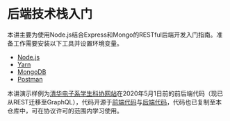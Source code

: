 # 后端技术栈入门

本讲主要为使用Node.js结合Express和Mongo的RESTful后端开发入门指南。准备工作需要安装以下工具并设置环境变量。

- [Node.js](https://nodejs.org/en/)
- [Yarn](https://yarnpkg.com/zh-Hant/docs/install)
- [MongoDB](https://www.mongodb.com/try/download/community)
- [Postman](https://www.postman.com/downloads/)

本讲演示样例为[清华电子系学生科协网站](https://eesast.com)在2020年5月1日前的前后端代码（现已从REST迁移至GraphQL），代码开源于[前端代码](https://github.com/eesast/web/tree/c2e3b521b7093d9bbb67c4e74209235d1fff9808)与[后端代码](https://github.com/eesast/api/tree/ba7cce4a4a773fc2ce35bb137be9d02cd581d4b5)，代码也已复制至本仓库中，可在协议许可的范围内学习使用。